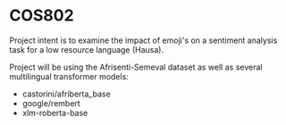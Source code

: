 # COS802
Project intent is to examine the impact of emoji's on a 
sentiment analysis task for a low resource language (Hausa).

Project will be using the Afrisenti-Semeval dataset as well as
several multilingual transformer models:
* castorini/afriberta_base
* google/rembert
* xlm-roberta-base 
